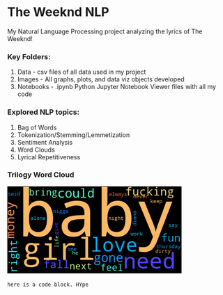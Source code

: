# The Weeknd NLP

My Natural Language Processing project analyzing the lyrics of The Weeknd!

### Key Folders:

1) Data - csv files of all data used in my project
2) Images - All graphs, plots, and data viz objects developed
3) Notebooks - .ipynb Python Jupyter Notebook Viewer files with all my code

### Explored NLP topics:

1) Bag of Words
2) Tokenization/Stemming/Lemmetization
3) Sentiment Analysis
4) Word Clouds
5) Lyrical Repetitiveness

### Trilogy Word Cloud
![Trilogy Word Cloud](Images/TrilogyWC.png)

``` 
here is a code block. HYpe
 ```
